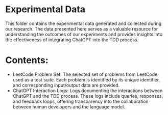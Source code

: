 # Experimental Data
This folder contains the experimental data generated and collected during our research. The data presented here serves as a valuable resource for understanding the outcomes of our experiments and provides insights into the effectiveness of integrating ChatGPT into the TDD process.
# Contents:
- LeetCode Problem Set: The selected set of problems from LeetCode used as a test suite. Each problem is identified by its unique identifier, and corresponding input/output data are provided.
- ChatGPT Interaction Logs: Logs documenting the interactions between ChatGPT and the TDD process. These logs include queries, responses, and feedback loops, offering transparency into the collaboration between human developers and the language model.

